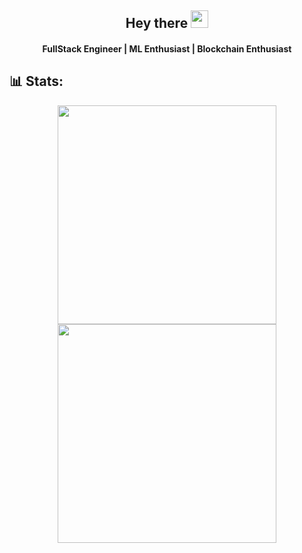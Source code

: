 <h2 align="center">
  Hey there <img src="https://media.giphy.com/media/hvRJCLFzcasrR4ia7z/giphy.gif" width="28">
</h2>

<h4 align='center'>
  FullStack Engineer | ML Enthusiast | Blockchain Enthusiast
</h4>

## 📊 Stats:

<div style="text-align: center;">
  <img src="https://github-profile-summary-cards.vercel.app/api/cards/most-commit-language?username=l0s0s&theme=2077" width="350">
  <img src="http://github-profile-summary-cards.vercel.app/api/cards/stats?username=l0s0s&theme=2077" width="350">
</div>
